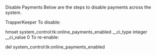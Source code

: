 Disable Payments
Below are the steps to disable payments across the system.

TrapperKeeper
To disable:

hmset system_control:tk:online_payments_enabled __ci_type integer __ci_value 0
To re-enable:

del system_control:tk:online_payments_enabled
